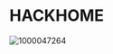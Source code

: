# HACKHOME
![1000047264](https://github.com/user-attachments/assets/9b505add-d271-4d79-afba-c62b27bf1622)
